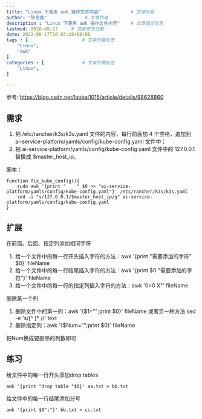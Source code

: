 ```yaml
---
title: "Linux 下使用 awk 操作文件内容"           # 文章标题
author: "陈金鑫"              # 文章作者
description : "Linux 下使用 awk 操作文件内容"    # 文章描述信息
lastmod: 2020-08-17     # 文章修改日期
date: 2022-08-17T10:03:18+08:00
tags : [                    # 文章所属标签
    "Linux",
    "awk"
]
categories : [              # 文章所属标签
    "Linux",
]

---
```

参考: https://blog.csdn.net/laobai1015/article/details/98628860

## 需求
1. 把 /etc/rancher/k3s/k3s.yaml 文件的内容，每行前面加 4 个空格，追加到 ai-service-platform/yamls/config/kube-config.yaml 文件中；
2. 把 ai-service-platform/yamls/config/kube-config.yaml 文件中的 127.0.0.1 替换成 $master_host_ip。

脚本：
```
function fix_kube_config(){
	sudo awk '{print "    " $0 >> "ai-service-platform/yamls/config/kube-config.yaml"}' /etc/rancher/k3s/k3s.yaml
	sed -i "s/127.0.0.1/$master_host_ip/g" ai-service-platform/yamls/config/kube-config.yaml
}
```

## 扩展
在前面、后面、指定列添加相同字符
1. 给一个文件中的每一行开头插入字符的方法：awk '{print "需要添加的字符" $0}' fileName
2. 给一个文件中的每一行结尾插入字符的方法：awk '{print $0 "需要添加的字符"}' fileName
3. 给一个文件中的每一行的指定列插入字符的方法：awk '$0=$0 X"' fileName

删除某一个列
1. 删除文件中的第一列：awk '{$1="";print $0}' fileName 或者另一种方法 sed -e 's/[^ ]* //' text
2. 删除指定列：awk '{$Num="";print $0}' fileName

把Num换成要删除的列数即可

## 练习
给文件中的每一行开头添加drop tables
```
awk '{print "drop table "$0}' aa.txt > bb.txt
```
给文件中的每一行结尾添加分号
```
awk '{print $0";"}' bb.txt > cc.txt
```
